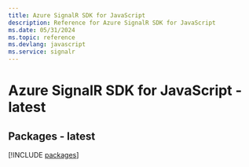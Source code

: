 ```yaml
---
title: Azure SignalR SDK for JavaScript
description: Reference for Azure SignalR SDK for JavaScript
ms.date: 05/31/2024
ms.topic: reference
ms.devlang: javascript
ms.service: signalr
---
```

# Azure SignalR SDK for JavaScript - latest
## Packages - latest
[!INCLUDE [packages](signalr-index.md)]